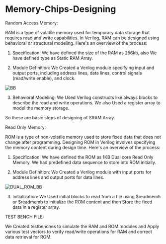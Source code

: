 # Memory-Chips-Designing
Random Access Memory:

RAM is a type of volatile memory used for temporary data storage that requires read and write capabilities. In Verilog, RAM can be designed using behavioral or structural modeling. 
Here's an overview of the process:

1. Specification:
We have defined the size of the RAM as 256kb, also 
We have defined type as Static RAM Array.


2. Module Definition:
We Created a Verilog module specifying input and output ports, including address lines, data lines, control signals (read/write enable), and clock.

![BB](https://github.com/monil667/Memory-Project/assets/114842275/302ebc3a-47b8-46b0-9da3-487d0c69eaf8)


3. Behavioral Modeling:
We Used Verilog constructs like always blocks to describe the read and write operations.
We also Used a register array to model the memory storage.

So these are basic steps of designing of SRAM Array.

Read Only Memory:

ROM is a type of non-volatile memory used to store fixed data that does not change after programming. 
Designing ROM in Verilog involves specifying the memory content during design time.
Here's an overview of the process:

1. Specification:
We have defined the ROM as 1KB Dual core Read Only Memory.
We had predefined data sequence to store into ROM initially.

2. Module Definition:
We Created a Verilog module with input ports for address lines and output ports for data lines.

![DUAL_ROM_BB](https://github.com/monil667/Memory-Chips-Designing/assets/114842275/606ef1b4-5c7b-4f26-b195-0341bf6c3d65)

3. Initialization:
We Used initial blocks to read from a file using $readmemh or $readmemb to initialize the ROM content
and then Store the fixed data in a register array.

TEST BENCH FILE:

We Created testbenches to simulate the RAM and ROM modules
and Apply various test vectors to verify read/write operations for RAM and correct data retrieval for ROM.



